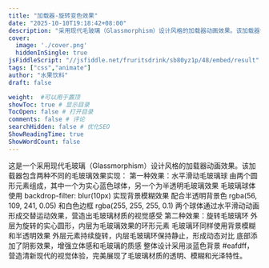 ```yaml
---
title: "加载器-旋转变色效果"
date: "2025-10-10T19:18:42+08:00"
description: "采用现代毛玻璃（Glassmorphism）设计风格的加载器动画效果。该加载器包含两种不同的毛玻璃效果实现"
cover:
  image: './cover.png'
  hiddenInSingle: true
jsFiddleScript: "//jsfiddle.net/fruritsdrink/sb80yz1p/48/embed/result"
tags: ["css","animate"]
author: "水果饮料"
draft: false

weight:  #可以用于置顶
showToc: true # 显示目录
TocOpen: false # 打开目录
comments: false # 评论
searchHidden: false # 优化SEO
ShowReadingTime: true
ShowWordCount: false
---
```



这是一个采用现代毛玻璃（Glassmorphism）设计风格的加载器动画效果。该加载器包含两种不同的毛玻璃效果实现：
第一种效果：水平滑动毛玻璃球
由两个圆形元素组成，其中一个为实心蓝色球体，另一个为半透明毛玻璃效果
毛玻璃球体使用 backdrop-filter: blur(10px) 实现背景模糊效果
配合半透明背景色 rgba(56, 109, 241, 0.05) 和白色边框 rgba(255, 255, 255, 0.1)
两个球体通过水平滑动动画形成交替运动效果，营造出毛玻璃材质的视觉感受
第二种效果：旋转毛玻璃环
外层为旋转的实心圆形，内层为毛玻璃效果的环形元素
毛玻璃环同样使用背景模糊和半透明效果
外层元素持续旋转，内层毛玻璃环保持静止，形成动态对比
底部添加了阴影效果，增强立体感和毛玻璃的质感
整体设计采用淡蓝色背景 #eafdff，营造清新现代的视觉体验，完美展现了毛玻璃材质的透明、模糊和光泽特性。
